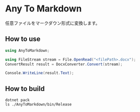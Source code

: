 # Any To Markdown

任意ファイルをマークダウン形式に変換します。


## How to use
```cs
using AnyToMarkdown;

using FileStream stream = File.OpenRead("<filePath>.docx");
ConvertResult result = DocxConverter.Convert(stream);

Console.WriteLine(result.Text);
```

## How to build
```shell
dotnet pack
ls ./AnyToMarkdown/bin/Release
```